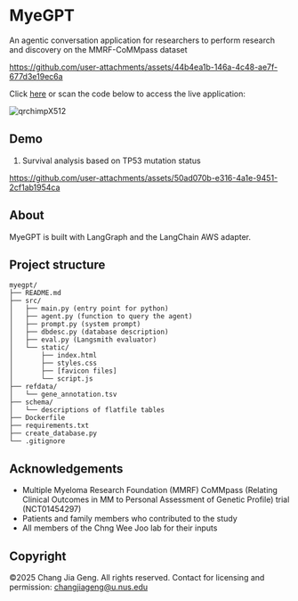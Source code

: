 # MyeGPT

An agentic conversation application for researchers to perform research and discovery on the MMRF-CoMMpass dataset

https://github.com/user-attachments/assets/44b4ea1b-146a-4c48-ae7f-677d3e19ec6a

Click [here](https://chat.myegpt.com) or scan the code below to access the live application:

![qrchimpX512](https://github.com/user-attachments/assets/f45a344b-4813-4c57-9664-2e0e8bbb86fe)

## Demo

1. Survival analysis based on TP53 mutation status

https://github.com/user-attachments/assets/50ad070b-e316-4a1e-9451-2cf1ab1954ca

## About

MyeGPT is built with LangGraph and the LangChain AWS adapter.


## Project structure

```
myegpt/
├── README.md
├── src/
│   ├── main.py (entry point for python)
│   ├── agent.py (function to query the agent)
│   ├── prompt.py (system prompt)
│   ├── dbdesc.py (database description)
│   ├── eval.py (Langsmith evaluator)
│   └── static/
│       ├── index.html
│       ├── styles.css
│       ├── [favicon files]
│       └── script.js
├── refdata/
│   └── gene_annotation.tsv
├── schema/
│   └── descriptions of flatfile tables
├── Dockerfile
├── requirements.txt
├── create_database.py
└── .gitignore
```

## Acknowledgements
- Multiple Myeloma Research Foundation (MMRF) CoMMpass (Relating Clinical Outcomes in MM to Personal Assessment of Genetic Profile) trial (NCT01454297)
- Patients and family members who contributed to the study
- All members of the Chng Wee Joo lab for their inputs

## Copyright
©2025 Chang Jia Geng. All rights reserved.
Contact for licensing and permission: changjiageng@u.nus.edu
